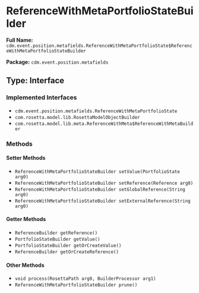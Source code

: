 # ReferenceWithMetaPortfolioStateBuilder

**Full Name:** `cdm.event.position.metafields.ReferenceWithMetaPortfolioState$ReferenceWithMetaPortfolioStateBuilder`

**Package:** `cdm.event.position.metafields`

## Type: Interface

### Implemented Interfaces

- `cdm.event.position.metafields.ReferenceWithMetaPortfolioState`
- `com.rosetta.model.lib.RosettaModelObjectBuilder`
- `com.rosetta.model.lib.meta.ReferenceWithMeta$ReferenceWithMetaBuilder`

### Methods

#### Setter Methods

- `ReferenceWithMetaPortfolioStateBuilder setValue(PortfolioState arg0)`
- `ReferenceWithMetaPortfolioStateBuilder setReference(Reference arg0)`
- `ReferenceWithMetaPortfolioStateBuilder setGlobalReference(String arg0)`
- `ReferenceWithMetaPortfolioStateBuilder setExternalReference(String arg0)`

#### Getter Methods

- `ReferenceBuilder getReference()`
- `PortfolioStateBuilder getValue()`
- `PortfolioStateBuilder getOrCreateValue()`
- `ReferenceBuilder getOrCreateReference()`

#### Other Methods

- `void process(RosettaPath arg0, BuilderProcessor arg1)`
- `ReferenceWithMetaPortfolioStateBuilder prune()`

